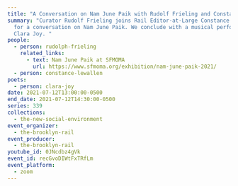 ```yaml
---
title: "A Conversation on Nam June Paik with Rudolf Frieling and Constance Lewallen "
summary: "Curator Rudolf Frieling joins Rail Editor-at-Large Constance Lewallen
  for a conversation on Nam June Paik. We conclude with a musical performance by
  Clara Joy. "
people:
  - person: rudolph-frieling
    related_links:
      - text: Nam June Paik at SFMOMA
        url: https://www.sfmoma.org/exhibition/nam-june-paik-2021/
  - person: constance-lewallen
poets:
  - person: clara-joy
date: 2021-07-12T13:00:00-0500
end_date: 2021-07-12T14:30:00-0500
series: 339
collections:
  - the-new-social-environment
event_organizer:
  - the-brooklyn-rail
event_producer:
  - the-brooklyn-rail
youtube_id: 0JNcdbz4gVk
event_id: recGvoDIWtFxTRfLm
event_platform:
  - zoom
---
```

